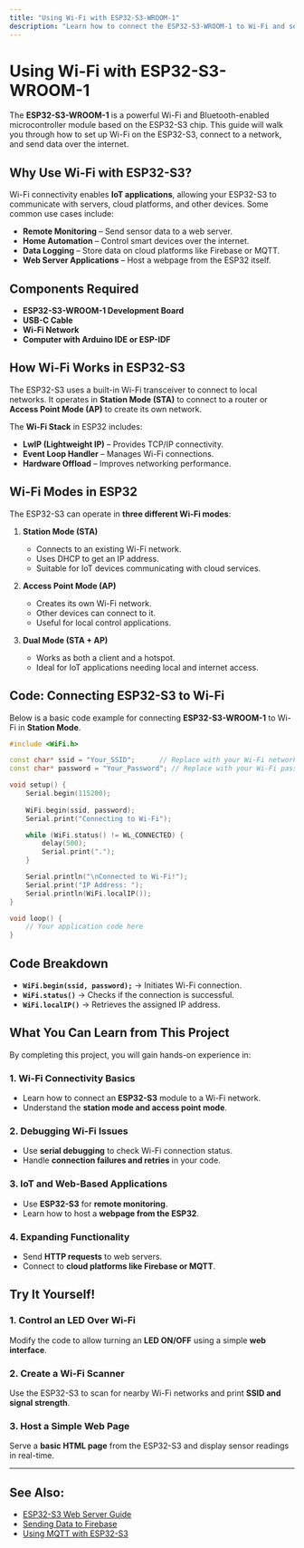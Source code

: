 ```yaml
---
title: "Using Wi-Fi with ESP32-S3-WROOM-1"
description: "Learn how to connect the ESP32-S3-WROOM-1 to Wi-Fi and send data over the network."
---
```


# **Using Wi-Fi with ESP32-S3-WROOM-1**

The **ESP32-S3-WROOM-1** is a powerful Wi-Fi and Bluetooth-enabled microcontroller module based on the ESP32-S3 chip. This guide will walk you through how to set up Wi-Fi on the ESP32-S3, connect to a network, and send data over the internet.

## **Why Use Wi-Fi with ESP32-S3?**
Wi-Fi connectivity enables **IoT applications**, allowing your ESP32-S3 to communicate with servers, cloud platforms, and other devices. Some common use cases include:
- **Remote Monitoring** – Send sensor data to a web server.
- **Home Automation** – Control smart devices over the internet.
- **Data Logging** – Store data on cloud platforms like Firebase or MQTT.
- **Web Server Applications** – Host a webpage from the ESP32 itself.

## **Components Required**
- **ESP32-S3-WROOM-1 Development Board**
- **USB-C Cable**
- **Wi-Fi Network**
- **Computer with Arduino IDE or ESP-IDF**

## **How Wi-Fi Works in ESP32-S3**
The ESP32-S3 uses a built-in Wi-Fi transceiver to connect to local networks. It operates in **Station Mode (STA)** to connect to a router or **Access Point Mode (AP)** to create its own network.

The **Wi-Fi Stack** in ESP32 includes:
- **LwIP (Lightweight IP)** – Provides TCP/IP connectivity.
- **Event Loop Handler** – Manages Wi-Fi connections.
- **Hardware Offload** – Improves networking performance.

## **Wi-Fi Modes in ESP32**
The ESP32-S3 can operate in **three different Wi-Fi modes**:
1. **Station Mode (STA)**
   - Connects to an existing Wi-Fi network.
   - Uses DHCP to get an IP address.
   - Suitable for IoT devices communicating with cloud services.

2. **Access Point Mode (AP)**
   - Creates its own Wi-Fi network.
   - Other devices can connect to it.
   - Useful for local control applications.

3. **Dual Mode (STA + AP)**
   - Works as both a client and a hotspot.
   - Ideal for IoT applications needing local and internet access.

## **Code: Connecting ESP32-S3 to Wi-Fi**
Below is a basic code example for connecting **ESP32-S3-WROOM-1** to Wi-Fi in **Station Mode**.

```cpp
#include <WiFi.h>

const char* ssid = "Your_SSID";      // Replace with your Wi-Fi network name
const char* password = "Your_Password"; // Replace with your Wi-Fi password

void setup() {
    Serial.begin(115200);
    
    WiFi.begin(ssid, password);
    Serial.print("Connecting to Wi-Fi");

    while (WiFi.status() != WL_CONNECTED) {
        delay(500);
        Serial.print(".");
    }

    Serial.println("\nConnected to Wi-Fi!");
    Serial.print("IP Address: ");
    Serial.println(WiFi.localIP());
}

void loop() {
    // Your application code here
}
```
## **Code Breakdown**
- **`WiFi.begin(ssid, password);`** → Initiates Wi-Fi connection.
- **`WiFi.status()`** → Checks if the connection is successful.
- **`WiFi.localIP()`** → Retrieves the assigned IP address.

## **What You Can Learn from This Project**
By completing this project, you will gain hands-on experience in:

### **1. Wi-Fi Connectivity Basics**
- Learn how to connect an **ESP32-S3** module to a Wi-Fi network.
- Understand the **station mode and access point mode**.

### **2. Debugging Wi-Fi Issues**
- Use **serial debugging** to check Wi-Fi connection status.
- Handle **connection failures and retries** in your code.

### **3. IoT and Web-Based Applications**
- Use **ESP32-S3** for **remote monitoring**.
- Learn how to host a **webpage from the ESP32**.

### **4. Expanding Functionality**
- Send **HTTP requests** to web servers.
- Connect to **cloud platforms like Firebase or MQTT**.

## **Try It Yourself!**
### **1. Control an LED Over Wi-Fi**
Modify the code to allow turning an **LED ON/OFF** using a simple **web interface**.

### **2. Create a Wi-Fi Scanner**
Use the ESP32-S3 to scan for nearby Wi-Fi networks and print **SSID and signal strength**.

### **3. Host a Simple Web Page**
Serve a **basic HTML page** from the ESP32-S3 and display sensor readings in real-time.

---
## **See Also:**
- [ESP32-S3 Web Server Guide](/en/iot/webserver.md)
- [Sending Data to Firebase](/en/iot/firebase.md)
- [Using MQTT with ESP32-S3](/en/iot/mqtt.md)

